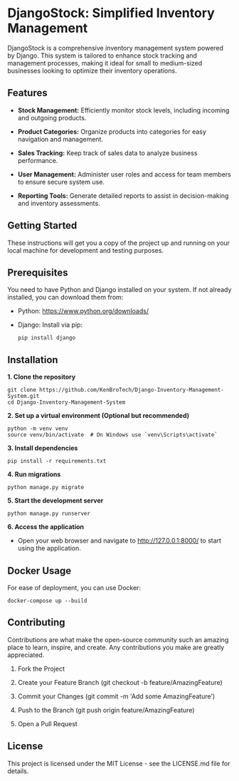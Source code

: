 # DjangoStock: Simplified Inventory Management
DjangoStock is a comprehensive inventory management system powered by Django. This system is tailored to enhance stock tracking and management processes, making it ideal for small to medium-sized businesses looking to optimize their inventory operations.

## Features
- **Stock Management:** Efficiently monitor stock levels, including incoming and outgoing products.

- **Product Categories:** Organize products into categories for easy navigation and management.

- **Sales Tracking:** Keep track of sales data to analyze business performance.

- **User Management:** Administer user roles and access for team members to ensure secure system use.

- **Reporting Tools:** Generate detailed reports to assist in decision-making and inventory assessments.

## Getting Started
These instructions will get you a copy of the project up and running on your local machine for development and testing purposes.

## Prerequisites
You need to have Python and Django installed on your system. If not already installed, you can download them from:

- Python: https://www.python.org/downloads/

- Django: Install via pip:

      pip install django

## Installation
**1. Clone the repository**

    git clone https://github.com/KenBroTech/Django-Inventory-Management-System.git
    cd Django-Inventory-Management-System

**2. Set up a virtual environment (Optional but recommended)**

    python -m venv venv
    source venv/bin/activate  # On Windows use `venv\Scripts\activate`

**3. Install dependencies**

    pip install -r requirements.txt

**4. Run migrations**

    python manage.py migrate

**5. Start the development server**

    python manage.py runserver

**6. Access the application**

- Open your web browser and navigate to http://127.0.0.1:8000/ to start using the application.

## Docker Usage
For ease of deployment, you can use Docker:

    docker-compose up --build

## Contributing
Contributions are what make the open-source community such an amazing place to learn, inspire, and create. Any contributions you make are greatly appreciated.

1. Fork the Project

2. Create your Feature Branch (git checkout -b feature/AmazingFeature)

3. Commit your Changes (git commit -m 'Add some AmazingFeature')

4. Push to the Branch (git push origin feature/AmazingFeature)

5. Open a Pull Request

## License
This project is licensed under the MIT License - see the LICENSE.md file for details.
